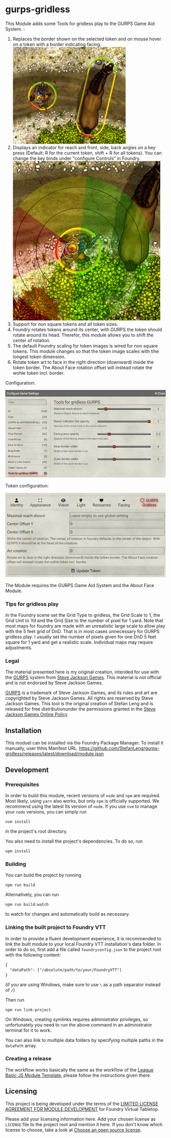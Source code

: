 # gurps-gridless

This Module adds some Tools for gridless play to the GURPS Game Aid System. :

1. Replaces the border shown on the selected token and on mouse hover on a token with a border indicating facing.
![border example](border.png "Border example")
2. Displays an indicator for reach and front, side, back angles on a key press (Default: R for the current token, shift + R for all tokens). 
You can change the key binds under "configure Controls" in Foundry.
![range indicator example](rangeIndicator.png "Range Indicator example")
3. Support for non square tokens and all token sizes.
4. Foundry rotates tokens around its center, with GURPS the token should rotate around its head. Therefor, this module allows you to shift the center of rotation.
5. The default Foundry scaling for token images is wired for non square tokens. This module changes so that the token image scales with tihe longest token dimension.  
6. Rotate token art to face in the right direction (downward) inside the token border. The About Face rotation offset will instead rotate the wohle token incl. border.

Configuration:

![Configuration](configuration.png "Configuration")

Token configuration:

![token configuration](tokenConfiguration.png "Token Configuration")

The Module requires the GURPS Game Aid System and the About Face Module.

### Tips for gridless play
In the Foundry scene set the Grid Type to gridless, the Grid Scale to 1, the Grid Unit to Yd and the Grid Size to the number of pixel for 1 yard.
Note that most maps for foundry are made with an unrealistic large scale to allow play with the 5 feet grid of DnD. That is in most cases unnecessary for GURPS gridless play. 
I usually set the number of pixels given for one DnD 5 feet square for 1 yard and get a realistic scale. Individual maps may require adjustments.

### Legal

The material presented here is my original creation, intended for use with the [GURPS](http://www.sjgames.com/gurps) system from [Steve Jackson Games](ttp://www.sjgames.com). This material is not official and is not endorsed by Steve Jackson Games.

[GURPS](http://www.sjgames.com/gurps) is a trademark of Steve Jackson Games, and its rules and art are copyrighted by Steve Jackson Games. All rights are reserved by Steve Jackson Games. This tool is the original creation of Stefan Leng and is released for free distributionunder the permissions granted in the [Steve Jackson Games Online Policy](http://www.sjgames.com/general/online_policy.html)


## Installation

This moduel can be installed via the Foundry Package Manager.
To install it manually, user thhis Manifest URL.
https://github.com/StefanLeng/gurps-gridless/releases/latest/download/module.json

## Development

### Prerequisites

In order to build this module, recent versions of `node` and `npm` are
required. Most likely, using `yarn` also works, but only `npm` is officially
supported. We recommend using the latest lts version of `node`. If you use `nvm`
to manage your `node` versions, you can simply run

```
nvm install
```

in the project's root directory.

You also need to install the project's dependencies. To do so, run

```
npm install
```

### Building

You can build the project by running

```
npm run build
```

Alternatively, you can run

```
npm run build:watch
```

to watch for changes and automatically build as necessary.

### Linking the built project to Foundry VTT

In order to provide a fluent development experience, it is recommended to link
the built module to your local Foundry VTT installation's data folder. In
order to do so, first add a file called `foundryconfig.json` to the project root
with the following content:

```
{
  "dataPath": ["/absolute/path/to/your/FoundryVTT"]
}
```

(if you are using Windows, make sure to use `\` as a path separator instead of
`/`)

Then run

```
npm run link-project
```

On Windows, creating symlinks requires administrator privileges, so
unfortunately you need to run the above command in an administrator terminal for
it to work.

You can also link to multiple data folders by specifying multiple paths in the
`dataPath` array.

### Creating a release

The workflow works basically the same as the workflow of the [League Basic JS Module Template], please follow the
instructions given there.

## Licensing

This project is being developed under the terms of the
[LIMITED LICENSE AGREEMENT FOR MODULE DEVELOPMENT] for Foundry Virtual Tabletop.

Please add your licensing information here. Add your chosen license as
`LICENSE` file to the project root and mention it here.  If you don't know which
license to choose, take a look at [Choose an open source license].

[League Basic JS Module Template]: https://github.com/League-of-Foundry-Developers/FoundryVTT-Module-Template
[LIMITED LICENSE AGREEMENT FOR MODULE DEVELOPMENT]: https://foundryvtt.com/article/license/
[Choose an open source license]: https://choosealicense.com/
